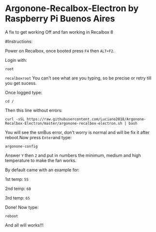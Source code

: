 # Argonone-Recalbox-Electron by Raspberry Pi Buenos Aires
A fix to get working Off and fan working in Recalbox 8

#Instructions:

Power on Recalbox, once booted press `F4` then `ALT+F2`.

Login with:

`root`

`recalboxroot` You can't see what are you typing, so be precise or retry till you get sucess.

Once logged type:

`cd /`

Then this line without errors:

```
curl -sSL https://raw.githubusercontent.com/Luciano2018/Argonone-Recalbox-Electron/master/argonone-recalbox-electron.sh | bash
```

You will see the smBus error, don't worry is normal and will be fix it after reboot.Now press `Enter`and type:

```
argonone-config
```

Answer `Y` then `2` and put in numbers the minimum, medium and high temperature to make the fan works.

By default came with an example for:

1st temp: `55`

2nd temp: `60`

3rd temp: `65`

Done! Now type:

`reboot`

And all will works!!!
